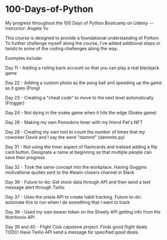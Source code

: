 # 100-Days-of-Python
My progress throughout the 100 Days of Python Bootcamp on Udemy -- instructor: Angela Yu

This course is designed to provide a foundational understanding of Python. To further challenge myself along the course, I've added additional steps or twists to some of the coding challenges along the way.

Examples include:

Day 11 - Adding a rolling bank account so that you can play a real blackjack game

Day 22 - Adding a custom photo as the pong ball and speeding up the game as it goes (Pong)

Day 23 - Creating a "cheat code" to move to the next level automatically (Frogger)

Day 24 - Not dying in the snake game when it hits the edge (Snake game)

Day 28 - Making my own Pomodoro timer with my friend Pat's NFT

Day 28 - Creating my own tool to count the number of times that my coworker David and I say the word "dammit" (dammits.py)

Day 31 - Not using the timer aspect of flashcards and instead adding a flip card button. Designate a name at beginning so that multiple people can save their progress

Day 32 - Took the same concept into the workplace. Having Goggins motivational quotes sent to the #team-closers channel in Slack

Day 36 - Future to-do: Get stock data through API and then send a text message alert through Twilio

Day 37 - Uses the pixela API to create habit tracking. Future to-do: automate this to run when I do something that I want to track

Day 38 - Used my own bearer token on the Sheety API getting info from the Nutritionix API

Day 39 and 40 - Flight Club capstone project. Finds good flight deals. TODO: Have Twilio API send a message for specified good deals.